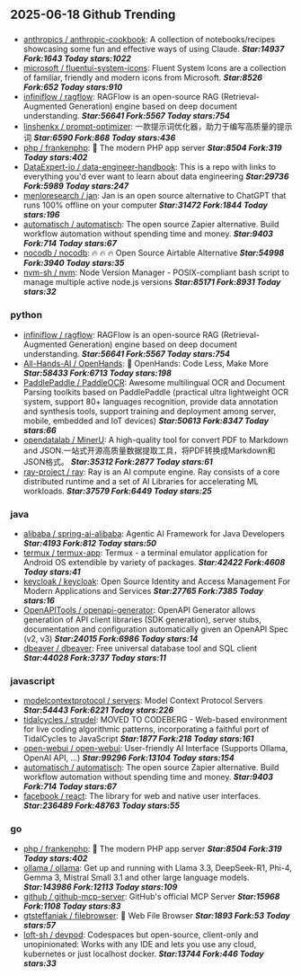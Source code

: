 ## 2025-06-18 Github Trending

### 
* [anthropics / anthropic-cookbook](https://github.com/anthropics/anthropic-cookbook): A collection of notebooks/recipes showcasing some fun and effective ways of using Claude. ***Star:14937 Fork:1643 Today stars:1022***
* [microsoft / fluentui-system-icons](https://github.com/microsoft/fluentui-system-icons): Fluent System Icons are a collection of familiar, friendly and modern icons from Microsoft. ***Star:8526 Fork:652 Today stars:910***
* [infiniflow / ragflow](https://github.com/infiniflow/ragflow): RAGFlow is an open-source RAG (Retrieval-Augmented Generation) engine based on deep document understanding. ***Star:56641 Fork:5567 Today stars:754***
* [linshenkx / prompt-optimizer](https://github.com/linshenkx/prompt-optimizer): 一款提示词优化器，助力于编写高质量的提示词 ***Star:6590 Fork:868 Today stars:436***
* [php / frankenphp](https://github.com/php/frankenphp): 🧟 The modern PHP app server ***Star:8504 Fork:319 Today stars:402***
* [DataExpert-io / data-engineer-handbook](https://github.com/DataExpert-io/data-engineer-handbook): This is a repo with links to everything you'd ever want to learn about data engineering ***Star:29736 Fork:5989 Today stars:247***
* [menloresearch / jan](https://github.com/menloresearch/jan): Jan is an open source alternative to ChatGPT that runs 100% offline on your computer ***Star:31472 Fork:1844 Today stars:196***
* [automatisch / automatisch](https://github.com/automatisch/automatisch): The open source Zapier alternative. Build workflow automation without spending time and money. ***Star:9403 Fork:714 Today stars:67***
* [nocodb / nocodb](https://github.com/nocodb/nocodb): 🔥 🔥 🔥 Open Source Airtable Alternative ***Star:54998 Fork:3940 Today stars:35***
* [nvm-sh / nvm](https://github.com/nvm-sh/nvm): Node Version Manager - POSIX-compliant bash script to manage multiple active node.js versions ***Star:85171 Fork:8931 Today stars:32***

### python
* [infiniflow / ragflow](https://github.com/infiniflow/ragflow): RAGFlow is an open-source RAG (Retrieval-Augmented Generation) engine based on deep document understanding. ***Star:56641 Fork:5567 Today stars:754***
* [All-Hands-AI / OpenHands](https://github.com/All-Hands-AI/OpenHands): 🙌 OpenHands: Code Less, Make More ***Star:58433 Fork:6713 Today stars:198***
* [PaddlePaddle / PaddleOCR](https://github.com/PaddlePaddle/PaddleOCR): Awesome multilingual OCR and Document Parsing toolkits based on PaddlePaddle (practical ultra lightweight OCR system, support 80+ languages recognition, provide data annotation and synthesis tools, support training and deployment among server, mobile, embedded and IoT devices) ***Star:50613 Fork:8347 Today stars:66***
* [opendatalab / MinerU](https://github.com/opendatalab/MinerU): A high-quality tool for convert PDF to Markdown and JSON.一站式开源高质量数据提取工具，将PDF转换成Markdown和JSON格式。 ***Star:35312 Fork:2877 Today stars:61***
* [ray-project / ray](https://github.com/ray-project/ray): Ray is an AI compute engine. Ray consists of a core distributed runtime and a set of AI Libraries for accelerating ML workloads. ***Star:37579 Fork:6449 Today stars:25***

### java
* [alibaba / spring-ai-alibaba](https://github.com/alibaba/spring-ai-alibaba): Agentic AI Framework for Java Developers ***Star:4193 Fork:812 Today stars:50***
* [termux / termux-app](https://github.com/termux/termux-app): Termux - a terminal emulator application for Android OS extendible by variety of packages. ***Star:42422 Fork:4608 Today stars:41***
* [keycloak / keycloak](https://github.com/keycloak/keycloak): Open Source Identity and Access Management For Modern Applications and Services ***Star:27765 Fork:7385 Today stars:16***
* [OpenAPITools / openapi-generator](https://github.com/OpenAPITools/openapi-generator): OpenAPI Generator allows generation of API client libraries (SDK generation), server stubs, documentation and configuration automatically given an OpenAPI Spec (v2, v3) ***Star:24015 Fork:6986 Today stars:14***
* [dbeaver / dbeaver](https://github.com/dbeaver/dbeaver): Free universal database tool and SQL client ***Star:44028 Fork:3737 Today stars:11***

### javascript
* [modelcontextprotocol / servers](https://github.com/modelcontextprotocol/servers): Model Context Protocol Servers ***Star:54443 Fork:6221 Today stars:226***
* [tidalcycles / strudel](https://github.com/tidalcycles/strudel): MOVED TO CODEBERG - Web-based environment for live coding algorithmic patterns, incorporating a faithful port of TidalCycles to JavaScript ***Star:1877 Fork:218 Today stars:161***
* [open-webui / open-webui](https://github.com/open-webui/open-webui): User-friendly AI Interface (Supports Ollama, OpenAI API, ...) ***Star:99296 Fork:13104 Today stars:154***
* [automatisch / automatisch](https://github.com/automatisch/automatisch): The open source Zapier alternative. Build workflow automation without spending time and money. ***Star:9403 Fork:714 Today stars:67***
* [facebook / react](https://github.com/facebook/react): The library for web and native user interfaces. ***Star:236489 Fork:48763 Today stars:55***

### go
* [php / frankenphp](https://github.com/php/frankenphp): 🧟 The modern PHP app server ***Star:8504 Fork:319 Today stars:402***
* [ollama / ollama](https://github.com/ollama/ollama): Get up and running with Llama 3.3, DeepSeek-R1, Phi-4, Gemma 3, Mistral Small 3.1 and other large language models. ***Star:143986 Fork:12113 Today stars:109***
* [github / github-mcp-server](https://github.com/github/github-mcp-server): GitHub's official MCP Server ***Star:15968 Fork:1108 Today stars:83***
* [gtsteffaniak / filebrowser](https://github.com/gtsteffaniak/filebrowser): 📂 Web File Browser ***Star:1893 Fork:53 Today stars:57***
* [loft-sh / devpod](https://github.com/loft-sh/devpod): Codespaces but open-source, client-only and unopinionated: Works with any IDE and lets you use any cloud, kubernetes or just localhost docker. ***Star:13744 Fork:446 Today stars:33***
